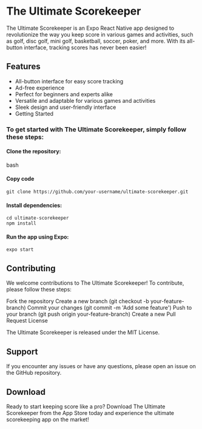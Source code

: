 # The Ultimate Scorekeeper

The Ultimate Scorekeeper is an Expo React Native app designed to revolutionize the way you keep score in various games and activities, such as golf, disc golf, mini golf, basketball, soccer, poker, and more. With its all-button interface, tracking scores has never been easier!

## Features

- All-button interface for easy score tracking
- Ad-free experience
- Perfect for beginners and experts alike
- Versatile and adaptable for various games and activities
- Sleek design and user-friendly interface
- Getting Started

### To get started with The Ultimate Scorekeeper, simply follow these steps:

#### Clone the repository:
bash
#### Copy code
```
git clone https://github.com/your-username/ultimate-scorekeeper.git
```
#### Install dependencies:
```
cd ultimate-scorekeeper
npm install
```
#### Run the app using Expo:
```
expo start
```
## Contributing

We welcome contributions to The Ultimate Scorekeeper! To contribute, please follow these steps:

Fork the repository
Create a new branch (git checkout -b your-feature-branch)
Commit your changes (git commit -m 'Add some feature')
Push to your branch (git push origin your-feature-branch)
Create a new Pull Request
License

The Ultimate Scorekeeper is released under the MIT License.

## Support

If you encounter any issues or have any questions, please open an issue on the GitHub repository.

## Download

Ready to start keeping score like a pro? Download The Ultimate Scorekeeper from the App Store today and experience the ultimate scorekeeping app on the market!
